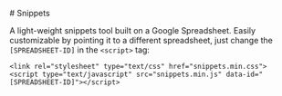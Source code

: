 # Snippets

A light-weight snippets tool built on a Google Spreadsheet. Easily customizable by pointing it to a different spreadsheet, just change the `[SPREADSHEET-ID]` in the `<script>` tag:

```
<link rel="stylesheet" type="text/css" href="snippets.min.css">
<script type="text/javascript" src="snippets.min.js" data-id="[SPREADSHEET-ID]"></script>
```